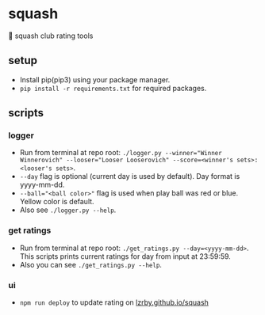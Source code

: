 # squash

🏸 squash club rating tools

## setup

- Install pip(pip3) using your package manager.
- `pip install -r requirements.txt` for required packages.

## scripts

### logger

- Run from terminal at repo root: `./logger.py --winner="Winner Winnerovich" --looser="Looser Looserovich" --score=<winner's sets>:<looser's sets>`.
- `--day` flag is optional (current day is used by default). Day format is yyyy-mm-dd.
- `--ball="<ball color>"` flag is used when play ball was red or blue. Yellow color is default.
- Also see `./logger.py --help`.

### get ratings

- Run from terminal at repo root: `./get_ratings.py --day=<yyyy-mm-dd>`. This scripts prints current ratings for day from input at 23:59:59.
- Also you can see `./get_ratings.py --help`.

### ui

- `npm run deploy` to update rating on [lzrby.github.io/squash](http://lzrby.github.io/squash)
